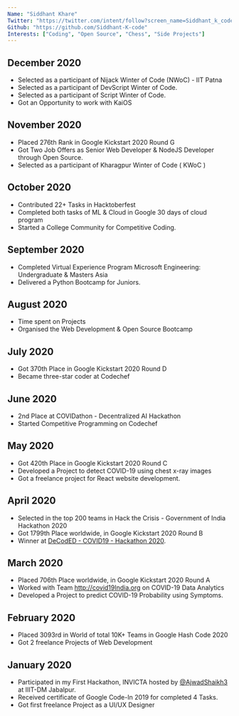 ```yaml
---
Name: "Siddhant Khare"
Twitter: "https://twitter.com/intent/follow?screen_name=Siddhant_k_code"
Github: "https://github.com/Siddhant-K-code"
Interests: ["Coding", "Open Source", "Chess", "Side Projects"]
---
```


## December 2020

- Selected as a participant of Nijack Winter of Code (NWoC) - IIT Patna
- Selected as a participant of DevScript Winter of Code.
- Selected as a participant of Script Winter of Code.
- Got an Opportunity to work with KaiOS

## November 2020

- Placed 276th Rank in Google Kickstart 2020 Round G
- Got Two Job Offers as Senior Web Developer & NodeJS Developer through Open Source.
- Selected as a participant of Kharagpur Winter of Code ( KWoC )

## October 2020

- Contributed 22+ Tasks in Hacktoberfest
- Completed both tasks of ML & Cloud in Google 30 days of cloud program
- Started a College Community for Competitive Coding.

## September 2020

- Completed Virtual Experience Program Microsoft Engineering: Undergraduate & Masters Asia
- Delivered a Python Bootcamp for Juniors.

## August 2020

- Time spent on Projects
- Organised the Web Development & Open Source Bootcamp

## July 2020

- Got 370th Place in Google Kickstart 2020 Round D
- Became three-star coder at Codechef

## June 2020

- 2nd Place at COVIDathon - Decentralized AI Hackathon
- Started Competitive Programming on Codechef

## May 2020

- Got 420th Place in Google Kickstart 2020 Round C
- Developed a Project to detect COVID-19 using chest x-ray images
- Got a freelance project for React website development.

## April 2020

- Selected in the top 200 teams in Hack the Crisis - Government of India Hackathon 2020
- Got 1799th Place worldwide, in Google Kickstart 2020 Round B
- Winner at [DeCodED - COVID19 - Hackathon 2020](https://decodedhacks.devpost.com/project-gallery).

## March 2020

- Placed 706th Place worldwide, in Google Kickstart 2020 Round A
- Worked with Team http://covid19India.org on COVID-19 Data Analytics
- Developed a Project to predict COVID-19 Probability using Symptoms.

## February 2020

- Placed 3093rd in World of total 10K+ Teams in Google Hash Code 2020
- Got 2 freelance Projects of Web Development

## January 2020

- Participated in my First Hackathon, INVICTA hosted by [@AjwadShaikh3](https://twitter.com/AjwadShaikh3) at IIIT-DM Jabalpur.
- Received certificate of Google Code-In 2019 for completed 4 Tasks.
- Got first freelance Project as a UI/UX Designer
